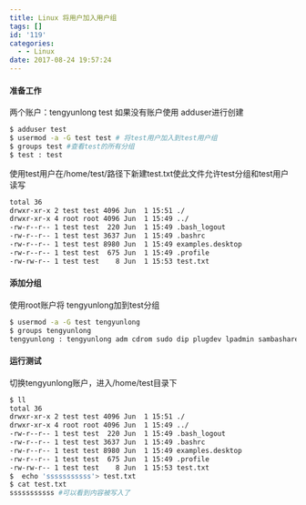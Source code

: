 ```yaml
---
title: Linux 将用户加入用户组
tags: []
id: '119'
categories:
  - - Linux
date: 2017-08-24 19:57:24
---
```


#### 准备工作

两个账户：tengyunlong test 如果没有账户使用 adduser进行创建

```bash
$ adduser test
$ usermod -a -G test test # 将test用户加入到test用户组
$ groups test #查看test的所有分组
$ test : test 
```
<!-- more -->
使用test用户在/home/test/路径下新建test.txt使此文件允许test分组和test用户读写

```bash
total 36
drwxr-xr-x 2 test test 4096 Jun  1 15:51 ./
drwxr-xr-x 4 root root 4096 Jun  1 15:49 ../
-rw-r--r-- 1 test test  220 Jun  1 15:49 .bash_logout
-rw-r--r-- 1 test test 3637 Jun  1 15:49 .bashrc
-rw-r--r-- 1 test test 8980 Jun  1 15:49 examples.desktop
-rw-r--r-- 1 test test  675 Jun  1 15:49 .profile
-rw-rw-r-- 1 test test    8 Jun  1 15:53 test.txt
```

#### 添加分组

使用root账户将 tengyunlong加到test分组

```bash
$ usermod -a -G test tengyunlong
$ groups tengyunlong
tengyunlong : tengyunlong adm cdrom sudo dip plugdev lpadmin sambashare test #可以看到tengyunlong加到test分组了
```

#### 运行测试

切换tengyunlong账户，进入/home/test目录下

```bash
$ ll
total 36
drwxr-xr-x 2 test test 4096 Jun  1 15:51 ./
drwxr-xr-x 4 root root 4096 Jun  1 15:49 ../
-rw-r--r-- 1 test test  220 Jun  1 15:49 .bash_logout
-rw-r--r-- 1 test test 3637 Jun  1 15:49 .bashrc
-rw-r--r-- 1 test test 8980 Jun  1 15:49 examples.desktop
-rw-r--r-- 1 test test  675 Jun  1 15:49 .profile
-rw-rw-r-- 1 test test    8 Jun  1 15:53 test.txt
$  echo 'sssssssssss'> test.txt
$ cat test.txt 
sssssssssss #可以看到内容被写入了
```
